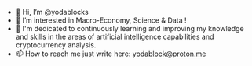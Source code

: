 - 👋 Hi, I’m @yodablocks
- 👀 I’m interested in Macro-Economy, Science & Data !
- 🌱 I'm dedicated to continuously learning and improving my knowledge and skills in the areas of artificial intelligence capabilities and cryptocurrency analysis. 
- 📫 How to reach me just write here: yodablock@proton.me

<!---
yodablocks/yodablocks is a ✨ special ✨ repository because its `README.md` (this file) appears on your GitHub profile.
You can click the Preview link to take a look at your changes.
--->
